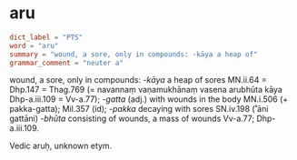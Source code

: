 # aru

``` toml
dict_label = "PTS"
word = "aru"
summary = "wound, a sore, only in compounds: -kāya a heap of"
grammar_comment = "neuter a"
```

wound, a sore, only in compounds: *\-kāya* a heap of sores MN.ii.64 = Dhp.147 = Thag.769 (= navannaṃ vaṇamukhānaṃ vasena arubhūta kāya Dhp\-a.iii.109 = Vv\-a.77); *\-gatta* (adj.) with wounds in the body MN.i.506 (\+ pakka\-gatta); Mil.357 (id); *\-pakka* decaying with sores SN.iv.198 (˚āni gattāni) *\-bhūta* consisting of wounds, a mass of wounds Vv\-a.77; Dhp\-a.iii.109.

Vedic aruḥ, unknown etym.

